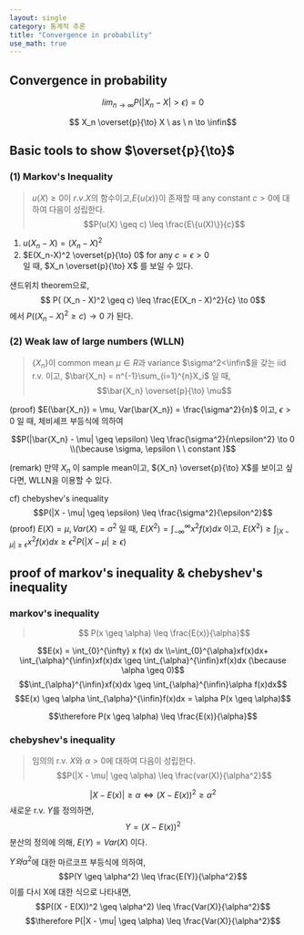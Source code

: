 ```yaml
---
layout: single
category: 통계적 추론
title: "Convergence in probability"
use_math: true
---
```

## Convergence in probability 
$$lim_{n \to \infty} P(|X_n - X| > \epsilon) = 0$$

$$ X_n \overset{p}{\to} X \ as \ n \to \infin$$

## Basic tools to show $\overset{p}{\to}$
### (1) Markov's Inequality 

>$u(X) \geq 0$이 $r.v.X$의 함수이고,$E\{u(x)\}$이 존재할 때 any constant $c > 0$에 대하여 다음이 성립한다.
>$$P(u(X) \geq c) \leq \frac{E\{u(X)\}}{c}$$

1) $u(X_n - X) = (X_n - X)^2$ 
2) $E(X_n-X)^2 \overset{p}{\to} 0$ for any $c =\epsilon >0$ \
일 때, $X_n \overset{p}{\to} X$ 를 보일 수 있다.   

샌드위치 theorem으로, 
$$ P( (X_n - X)^2 \geq c) \leq \frac{E(X_n - X)^2}{c} \to 0$$ 
에서 $P( (X_n - X)^2 \geq c) \to 0$ 가 된다. 
### (2) Weak law of large numbers (WLLN)
>$\{X_n\}$이 common mean $\mu\in R$과 variance $\sigma^2<\infin$을 갖는 iid r.v. 이고,  $\bar{X_n} = n^{-1}\sum_{i=1}^{n}X_i$ 일 때,
>$$\bar{X_n} \overset{p}{\to} \mu$$

(proof) $E(\bar{X_n}) = \mu, Var(\bar{X_n}) = \frac{\sigma^2}{n}$ 이고, $\epsilon > 0$ 일 때, 체비셰프 부등식에 의하여 

$$P(|\bar{X_n} - \mu| \geq \epsilon) \leq \frac{\sigma^2}{n\epsilon^2} \to 0 \\(\because \sigma, \epsilon \ \  constant )$$

(remark) 만약 $X_n$ 이 sample mean이고, ${X_n} \overset{p}{\to} X$를 보이고 싶다면, WLLN을 이용할 수 있다. 

cf) chebyshev's inequality
$$P(|X - \mu| \geq \epsilon) \leq \frac{\sigma^2}{\epsilon^2}$$
(proof) $E(X) = \mu, Var(X) = \sigma^2$ 일 때, $E(X^2) = \int_{-\infty}^{\infty}x^2f(x)dx$ 이고, $E(X^2) \geq \int_{|X - \mu| \geq \epsilon}x^2f(x)dx \geq \epsilon^2P(|X - \mu| \geq \epsilon)$

## proof of markov's inequality & chebyshev's inequality
### markov's inequality
>$$ P(x \geq \alpha) \leq \frac{E(x)}{\alpha}$$

$$E(x) = \int_{0}^{\infty} x f(x) dx \\=\int_{0}^{\alpha}xf(x)dx+ \int_{\alpha}^{\infin}xf(x)dx \geq \int_{\alpha}^{\infin}xf(x)dx (\because \alpha \geq 0)$$
$$\int_{\alpha}^{\infin}xf(x)dx \geq \int_{\alpha}^{\infin}\alpha f(x)dx$$ 
$$E(x) \geq \alpha \int_{\alpha}^{\infin}f(x)dx = \alpha P(x \geq \alpha)$$

$$\therefore P(x \geq \alpha) \leq \frac{E(x)}{\alpha}$$

### chebyshev's inequality
>임의의 r.v. $X$와 $\alpha > 0$에 대하여 다음이 성립한다.
>$$P(|X - \mu| \geq \alpha) \leq \frac{var(X)}{\alpha^2}$$

$$|X - E(x)| \geq \alpha \Leftrightarrow (X - E(x))^2 \geq \alpha^2$$
새로운 r.v. $Y$를 정의하면,
$$ Y = (X - E(x))^2$$
분산의 정의에 의해, $E(Y) = Var(X)$ 이다.

$Y와 \alpha^2$에 대한 마르코프 부등식에 의하여,
$$P(Y \geq \alpha^2) \leq \frac{E(Y)}{\alpha^2}$$
이를 다시 X에 대한 식으로 나타내면,
$$P((X - E(X))^2 \geq \alpha^2) \leq \frac{Var(X)}{\alpha^2}$$
$$\therefore P(|X - \mu| \geq \alpha) \leq \frac{Var(X)}{\alpha^2}$$